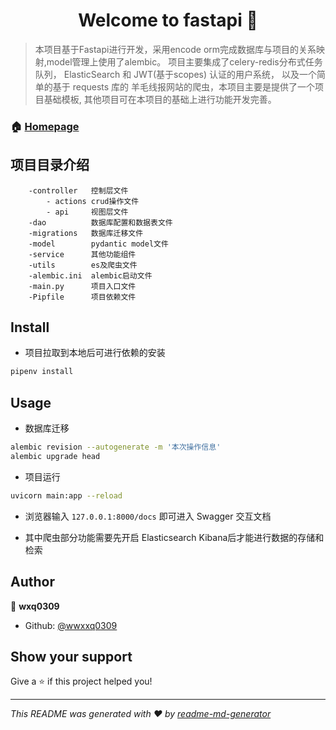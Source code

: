 <h1 align="center">Welcome to fastapi 👋</h1>
<p>
</p>

> 本项目基于Fastapi进行开发，采用encode orm完成数据库与项目的关系映射,model管理上使用了alembic。
项目主要集成了celery-redis分布式任务队列， ElasticSearch 和 JWT(基于scopes) 认证的用户系统，
以及一个简单的基于 requests 库的 羊毛线报网站的爬虫，本项目主要是提供了一个项目基础模板,
其他项目可在本项目的基础上进行功能开发完善。


### 🏠 [Homepage](wxq0309.github.io)

<!-- ### ✨ [Demo](123) -->

## 项目目录介绍
```
    -controller   控制层文件
        - actions crud操作文件
        - api     视图层文件
    -dao          数据库配置和数据表文件
    -migrations   数据库迁移文件
    -model        pydantic model文件
    -service      其他功能组件
    -utils        es及爬虫文件
    -alembic.ini  alembic启动文件
    -main.py      项目入口文件
    -Pipfile      项目依赖文件
```

## Install

* 项目拉取到本地后可进行依赖的安装

```sh
pipenv install 
```

## Usage

* 数据库迁移

```sh
alembic revision --autogenerate -m '本次操作信息'
alembic upgrade head
```

* 项目运行

```sh
uvicorn main:app --reload
```
* 浏览器输入 `127.0.0.1:8000/docs` 即可进入 Swagger 交互文档

* 其中爬虫部分功能需要先开启 Elasticsearch Kibana后才能进行数据的存储和检索

## Author

👤 **wxq0309**

* Github: [@wwxxq0309](https://github.com/wxq0309)

## Show your support

Give a ⭐️ if this project helped you!

***
_This README was generated with ❤️ by [readme-md-generator](https://github.com/kefranabg/readme-md-generator)_
